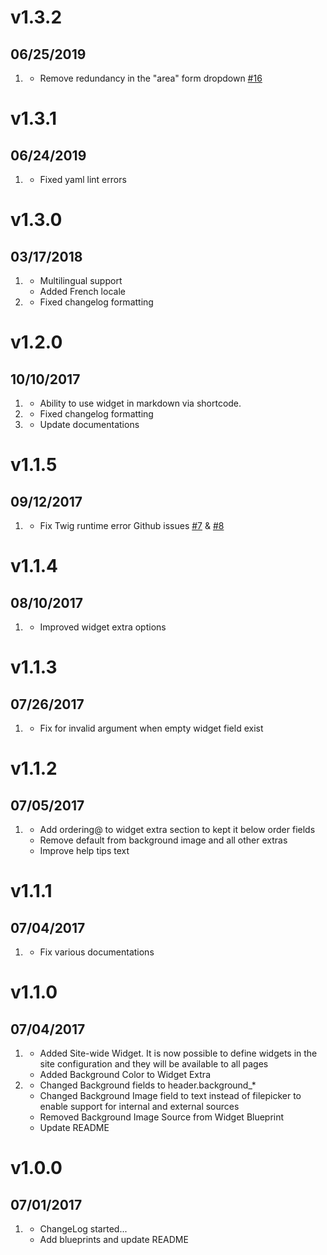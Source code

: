 # v1.3.2
## 06/25/2019

1. [](#improved)
    * Remove redundancy in the "area" form dropdown [#16](https://github.com/sojimaxi/grav-plugin-widget/issues/16)

# v1.3.1
## 06/24/2019

1. [](#bugfix)
    * Fixed yaml lint errors

# v1.3.0
## 03/17/2018

1. [](#new)
    * Multilingual support
    * Added French locale
1. [](#bugfix)
    * Fixed changelog formatting

# v1.2.0
## 10/10/2017

1. [](#new)
    * Ability to use widget in markdown via shortcode.
1. [](#bugfix)
    * Fixed changelog formatting
1. [](#improved)
    * Update documentations

# v1.1.5
## 09/12/2017

1. [](#bugfix)
    * Fix Twig runtime error Github issues [#7](https://github.com/sojimaxi/grav-plugin-widget/issues/7) & [#8](https://github.com/sojimaxi/grav-plugin-widget/issues/8)

# v1.1.4
## 08/10/2017

1. [](#improved)
    * Improved widget extra options

# v1.1.3
## 07/26/2017

1. [](#bugfix)
    * Fix for invalid argument when empty widget field exist

# v1.1.2
## 07/05/2017

1. [](#bugfix)
    * Add ordering@ to widget extra section to kept it below order fields
    * Remove default from background image and all other extras
    * Improve help tips text

# v1.1.1
## 07/04/2017

1. [](#improved)
    * Fix various documentations

# v1.1.0
## 07/04/2017

1. [](#new)
    * Added Site-wide Widget. It is now possible to define widgets in the site configuration and they will be available to all pages
    * Added Background Color to Widget Extra
1. [](#improved)
    * Changed Background fields to header.background_*
    * Changed Background Image field to text instead of filepicker to enable support for internal and external sources
    * Removed Background Image Source from Widget Blueprint
    * Update README

# v1.0.0
## 07/01/2017

1. [](#new)
    * ChangeLog started...
    * Add blueprints and  update README
